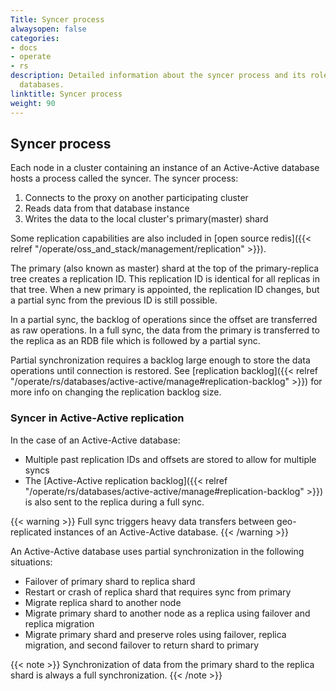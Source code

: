 ```yaml
---
Title: Syncer process
alwaysopen: false
categories:
- docs
- operate
- rs
description: Detailed information about the syncer process and its role in distributed
  databases.
linktitle: Syncer process
weight: 90
---
```


## Syncer process

Each node in a cluster containing an instance of an Active-Active database hosts a process called the syncer.
The syncer process:

1. Connects to the proxy on another participating cluster
1. Reads data from that database instance
1. Writes the data to the local cluster's primary(master) shard

Some replication capabilities are also included in [open source redis]({{< relref "/operate/oss_and_stack/management/replication" >}}).

The primary (also known as master) shard at the top of the primary-replica tree creates a replication ID.
This replication ID is identical for all replicas in that tree.
When a new primary is appointed, the replication ID changes, but a partial sync from the previous ID is still possible.


In a partial sync, the backlog of operations since the offset are transferred as raw operations.
In a full sync, the data from the primary is transferred to the replica as an RDB file which is followed by a partial sync. 

Partial synchronization requires a backlog large enough to store the data operations until connection is restored. See [replication backlog]({{< relref "/operate/rs/databases/active-active/manage#replication-backlog" >}}) for more info on changing the replication backlog size.

### Syncer in Active-Active replication

In the case of an Active-Active database:

- Multiple past replication IDs and offsets are stored to allow for multiple syncs 
- The [Active-Active replication backlog]({{< relref "/operate/rs/databases/active-active/manage#replication-backlog" >}}) is also sent to the replica during a full sync. 

{{< warning >}}
Full sync triggers heavy data transfers between geo-replicated instances of an Active-Active database. 
{{< /warning >}}

An Active-Active database uses partial synchronization in the following situations:

- Failover of primary shard to replica shard
- Restart or crash of replica shard that requires sync from primary
- Migrate replica shard to another node
- Migrate primary shard to another node as a replica using failover and replica migration
- Migrate primary shard and preserve roles using failover, replica migration, and second failover to return shard to primary

{{< note >}}
Synchronization of data from the primary shard to the replica shard is always a full synchronization.
{{< /note >}}